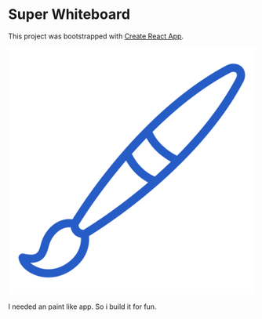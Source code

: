 # Super Whiteboard

This project was bootstrapped with [Create React App](https://github.com/facebook/create-react-app).

![A fancy brush](./public/img/pincel.png)

I needed an paint like app. So i build it for fun.
